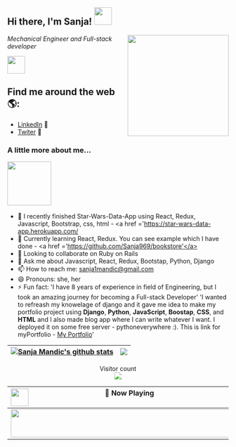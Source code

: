 <h2>Hi there, I'm Sanja! <img src="https://c.tenor.com/xBymNb6cXyoAAAAi/kondochan-wave.gif" width="40"> </h2>

<img align='right' src="https://i.pinimg.com/originals/7f/40/af/7f40afc019acbd8617c0da88b4a1aa24.png" width="230">
<p><em>Mechanical Engineer and Full-stack developer</em></p><img src="https://4.bp.blogspot.com/-fYSVzq-2XBA/Xd8YbktuliI/AAAAAAAMxBs/SP1wSwoqFqIxyOpRnpRMO-wBruNZ4MDtQCLcBGAsYHQ/s1600/AS0006083_02.gif" width="40"> 

## Find me around the web 🌎: 

- <a href="https://www.linkedin.com/in/sanja-mandic/">LinkedIn</a> 💼
- <a href="https://twitter.com/SanjaMandic42">Twiter</a> 🚀

### <p>A little more about me...</p><img src="https://cdn.dribbble.com/users/285475/screenshots/2640600/apple_dribbble.gif" width="100">


  - 🔭 I recently finished Star-Wars-Data-App using React, Redux, Javascript, Bootstrap, css, html - <a href ='https://star-wars-data-app.herokuapp.com/</a>
  - 🌱 Currently learning React, Redux. You can see example which I have done - <a href ='https://github.com/Sanja969/bookstore'</a>
  - 👯 Looking to collaborate on Ruby on Rails
  - 💬 Ask me about Javascript, React, Redux, Bootstap, Python, Django
  - 📫 How to reach me: sanja1mandic@gmail.com
  - 😄 Pronouns: she, her
  - ⚡ Fun fact: 'I have 8 years of experience in field of Engineering, but I took an amazing journey for becoming a Full-stack Developer' 
      'I wanted to refreash my knowelage of django and it gave me idea to make my portfolio project using <b>Django</b>, <b>Python</b>,                         <b>JavaScript</b>, <b>Boostap</b>, <b>CSS</b>, and <b>HTML</b> and I also made blog app where I can write whatever I want.
      I deployed it on some free server - pythoneverywhere :). This is link for myPortfolio - 
      <a href ='https://sanja42.pythonanywhere.com/'>My   Portfolio</a>'


<!--END_SECTION:waka-->
<!-- [![Anurag's GitHub stats](https://github-readme-stats.vercel.app/api?username=Sanja969)](https://github.com/anuraghazra/github-readme-stats) -->

| <a href="https://github.com/anuraghazra/github-readme-stats"><img align="center" src="https://github-readme-stats.vercel.app/api?username=Sanja969&show_icons=true&include_all_commits=true&theme=buefy&hide_border=true" alt="Sanja Mandic's github stats" /></a> | <a href="https://github.com/anuraghazra/github-readme-stats"><img align="center" src="https://github-readme-stats.vercel.app/api/top-langs/?username=Sanja969&layout=compact&theme=buefy&hide_border=true" /></a> |
| ------------- | ------------- |

<p align="center"> 
  Visitor count<br>
  <img style ='filter: contrast(160%);' src="https://profile-counter.glitch.me/Sanja969/count.svg" />
</p>

| <img align = 'left' src="https://i.pinimg.com/originals/34/8c/2b/348c2bc1205701772e982884fcf92c4e.gif" width="40">🎵 Now Playing <img align = 'right' src="https://i.pinimg.com/originals/34/8c/2b/348c2bc1205701772e982884fcf92c4e.gif" width="40">                                                                                                       |
| ------------------------------------------------------------------------------------------------------------------------------ |
| <a href="https://status.nmoo.dev/now-playing?open"><img src="https://status.nmoo.dev/now-playing" width="540" height="64"></a> |

